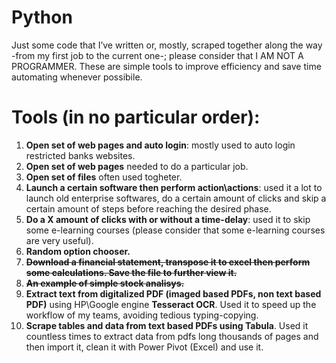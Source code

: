 # Python
Just some code that I’ve written or, mostly, scraped together along the way -from my first job to the current one-; please consider that I AM NOT A PROGRAMMER. These are simple tools to improve efficiency and save time automating whenever possibile.

# Tools (in no particular order):
1. **Open set of web pages and auto login**: mostly used to auto login restricted banks websites.
2. **Open set of web pages** needed to do a particular job.
3. **Open set of files** often used togheter.
4. **Launch a certain software then perform action\actions**: used it a lot to launch old enterprise softwares, do a certain amount of clicks and skip a certain amount of steps before reaching the desired phase.
5. **Do a X amount of clicks with or without a time-delay**: used it to skip some e-learning courses (please consider that some e-learning courses are very useful).
6. **Random option chooser.**
7. ~~**Download a financial statement, transpose it to excel then perform some calculations. Save the file to further view it.**~~
8. ~~**An example of simple stock analisys.**~~
9. **Extract text from digitalized PDF (imaged based PDFs, non text based PDF)** using HP\Google engine **Tesseract OCR**. Used it to speed up the workflow of my teams, avoiding tedious typing-copying.
10. **Scrape tables and data from text based PDFs using Tabula**. Used it countless times to extract data from pdfs long thousands of pages and then import it, clean it with Power Pivot (Excel) and use it.
